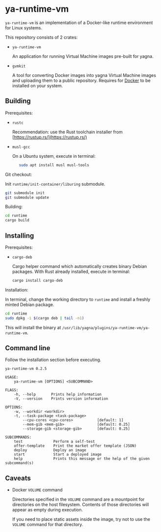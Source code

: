# ya-runtime-vm

`ya-runtime-vm` is an implementation of a Docker-like runtime environment for Linux systems. 

This repository consists of 2 crates:

- `ya-runtime-vm`

   An application for running Virtual Machine images pre-built for yagna.

- `gvmkit`

   A tool for converting Docker images into yagna Virtual Machine images and uploading them to a public repository.
   Requires for [Docker](https://docs.docker.com/engine/install/ubuntu/) to be installed on your system.

## Building

Prerequisites:

- `rustc`
  
    Recommendation: use the Rust toolchain installer from [https://rustup.rs/](https://rustup.rs/)

- `musl-gcc`

    On a Ubuntu system, execute in terminal:

    ```bash
       sudo apt install musl musl-tools
    ```

Git checkout:

Init `runtime/init-container/liburing` submodule.

```bash
git submodule init
git submodule update
```

Building:

```bash
cd runtime
cargo build
```

## Installing

Prerequisites:

- `cargo-deb`

    Cargo helper command which automatically creates binary Debian packages. With Rust already installed, execute in terminal:

    ```bash
    cargo install cargo-deb
    ```

Installation:

In terminal, change the working directory to `runtime` and install a freshly minted Debian package.

```bash
cd runtime
sudo dpkg -i $(cargo deb | tail -n1)
```

This will install the binary at `/usr/lib/yagna/plugins/ya-runtime-vm/ya-runtime-vm`.


## Command line

Follow the installation section before executing.

```
ya-runtime-vm 0.2.5

USAGE:
    ya-runtime-vm [OPTIONS] <SUBCOMMAND>

FLAGS:
    -h, --help       Prints help information
    -V, --version    Prints version information

OPTIONS:
    -w, --workdir <workdir>              
    -t, --task-package <task-package>    
        --cpu-cores <cpu-cores>           [default: 1]
        --mem-gib <mem-gib>               [default: 0.25]
        --storage-gib <storage-gib>       [default: 0.25]

SUBCOMMANDS:
    test              Perform a self-test
    offer-template    Print the market offer template (JSON)
    deploy            Deploy an image
    start             Start a deployed image
    help              Prints this message or the help of the given subcommand(s)
```

## Caveats

- Docker `VOLUME` command

    Directories specified in the `VOLUME` command are a mountpoint for directories on the host filesystem. Contents
    of those directories will appear as empty during execution.
    
    If you need to place static assets inside the image, try not to use the `VOLUME` command for that directory.
